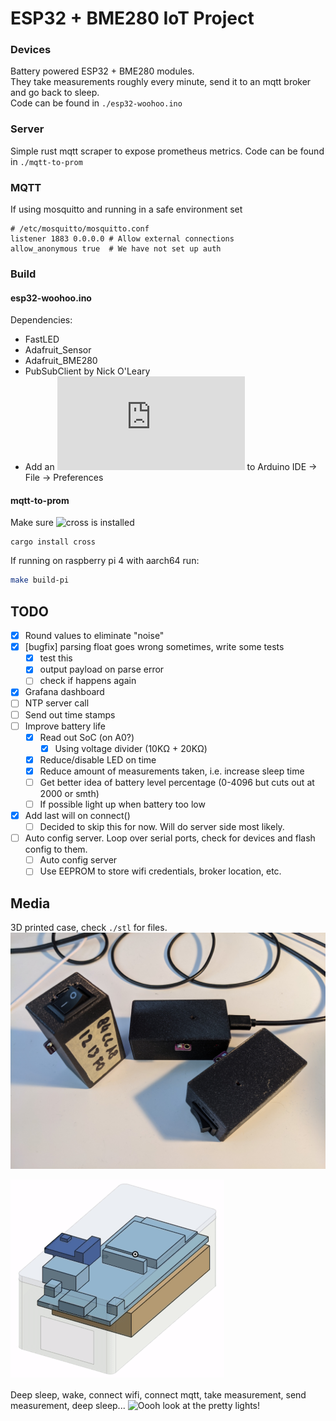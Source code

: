 # ESP32 + BME280 IoT Project

### Devices
Battery powered ESP32 + BME280 modules.  
They take measurements roughly every minute, send it to an mqtt broker and go back to sleep.  
Code can be found in `./esp32-woohoo.ino`

### Server
Simple rust mqtt scraper to expose prometheus metrics.
Code can be found in `./mqtt-to-prom`

### MQTT
If using mosquitto and running in a safe environment set
```
# /etc/mosquitto/mosquitto.conf
listener 1883 0.0.0.0 # Allow external connections
allow_anonymous true  # We have not set up auth
```

### Build

#### esp32-woohoo.ino
Dependencies:
- FastLED
- Adafruit_Sensor
- Adafruit_BME280
- PubSubClient by Nick O'Leary
- Add an ![additional board](https://raw.githubusercontent.com/espressif/arduino-esp32/gh-pages/package_esp32_index.json) to Arduino IDE -> File -> Preferences

#### mqtt-to-prom
Make sure ![cross](https://github.com/rust-embedded/cross) is installed
```
cargo install cross
```
If running on raspberry pi 4 with aarch64 run:
```bash
make build-pi
```

## TODO
- [x] Round values to eliminate "noise"
- [x] [bugfix] parsing float goes wrong sometimes, write some tests
  - [x] test this
  - [x] output payload on parse error
  - [ ] check if happens again
- [x] Grafana dashboard
- [ ] NTP server call
- [ ] Send out time stamps
- [ ] Improve battery life
    - [x] Read out SoC (on A0?)
      - [x] Using voltage divider (10KΩ + 20KΩ)
    - [x] Reduce/disable LED on time
    - [x] Reduce amount of measurements taken, i.e. increase sleep time
    - [ ] Get better idea of battery level percentage (0-4096 but cuts out at 2000 or smth)
    - [ ] If possible light up when battery too low
- [x] Add last will on connect()
    - [ ] Decided to skip this for now. Will do server side most likely.
- [ ] Auto config server. Loop over serial ports, check for devices and flash config to them.
  - [ ] Auto config server
  - [ ] Use EEPROM to store wifi credentials, broker location, etc.

## Media
3D printed case, check `./stl` for files.
![Aint they cute?!](/images/3.jpg)

![](/images/model-animation.gif)

Deep sleep, wake, connect wifi, connect mqtt, take measurement, send measurement, deep sleep...
![Oooh look at the pretty lights!](/images/blinkenlights.gif)
